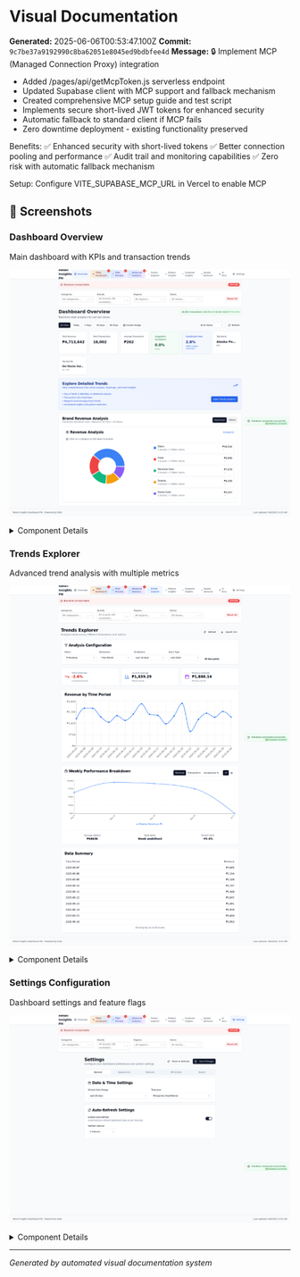 # Visual Documentation

**Generated:** 2025-06-06T00:53:47.100Z
**Commit:** `9c7be37a9192990c8ba62051e8045ed9bdbfee4d`
**Message:** 🔒 Implement MCP (Managed Connection Proxy) integration

- Added /pages/api/getMcpToken.js serverless endpoint
- Updated Supabase client with MCP support and fallback mechanism
- Created comprehensive MCP setup guide and test script
- Implements secure short-lived JWT tokens for enhanced security
- Automatic fallback to standard client if MCP fails
- Zero downtime deployment - existing functionality preserved

Benefits:
✅ Enhanced security with short-lived tokens
✅ Better connection pooling and performance
✅ Audit trail and monitoring capabilities
✅ Zero risk with automatic fallback mechanism

Setup: Configure VITE_SUPABASE_MCP_URL in Vercel to enable MCP

## 📱 Screenshots

### Dashboard Overview

Main dashboard with KPIs and transaction trends

![Dashboard Overview](./dashboard-overview.png)

<details>
<summary>Component Details</summary>

#### kpi metrics

![kpi-metrics](./dashboard-overview-kpi-metrics.png)

</details>

### Trends Explorer

Advanced trend analysis with multiple metrics

![Trends Explorer](./trends-explorer.png)

<details>
<summary>Component Details</summary>

#### kpi metrics

![kpi-metrics](./trends-explorer-kpi-metrics.png)

</details>

### Settings Configuration

Dashboard settings and feature flags

![Settings Configuration](./settings-configuration.png)

<details>
<summary>Component Details</summary>

#### kpi metrics

![kpi-metrics](./settings-configuration-kpi-metrics.png)

</details>

---

_Generated by automated visual documentation system_
